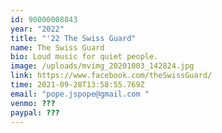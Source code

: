 ```yaml
---
id: 90000008843
year: "2022"
title: "'22 The Swiss Guard"
name: The Swiss Guard
bio: Loud music for quiet people.
image: /uploads/mvimg_20201003_142824.jpg
link: https://www.facebook.com/theSwissGuard/
time: 2021-09-28T13:58:55.769Z
email: "pope.jspope@gmail.com "
venmo: ???
paypal: ???
---
```

